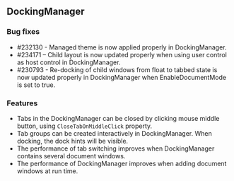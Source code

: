 ## DockingManager

### Bug fixes

* \#232130 - Managed theme is now applied properly in DockingManager.
* \#234171 – Child layout is now updated properly when using user control as host control in DockingManager.
* \#230793 - Re-docking of child windows from float to tabbed state is now updated properly in DockingManager when EnableDocumentMode is set to true.

### Features

* Tabs in the DockingManager can be closed by clicking mouse middle button, using `CloseTabOnMiddleClick` property.
* Tab groups can be created interactively in DockingManager. When docking, the dock hints will be visible.
* The performance of tab switching improves when DockingManager contains several document windows.
* The performance of DockingManager improves when adding document windows at run time.